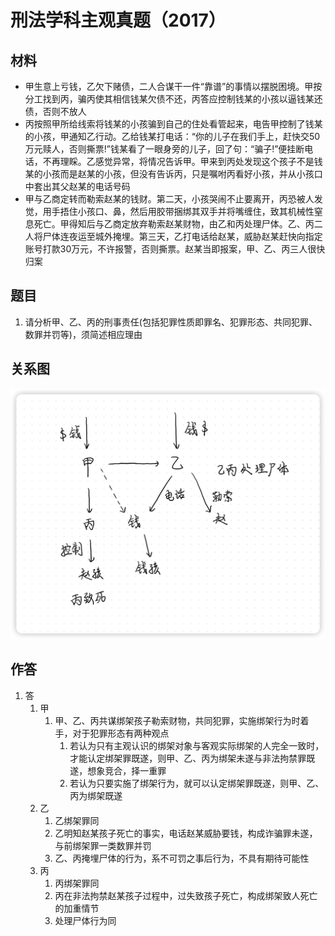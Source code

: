 # 刑法学科主观真题（2017）

## 材料
- 甲生意上亏钱，乙欠下赌债，二人合谋干一件“靠谱”的事情以摆脱困境。甲按分工找到丙，骗丙使其相信钱某欠债不还，丙答应控制钱某的小孩以逼钱某还债，否则不放人
- 丙按照甲所给线索将钱某的小孩骗到自己的住处看管起来，电告甲控制了钱某的小孩，甲通知乙行动。乙给钱某打电话：“你的儿子在我们手上，赶快交50万元赎人，否则撕票!”钱某看了一眼身旁的儿子，回了句：“骗子!”便挂断电话，不再理睬。乙感觉异常，将情况告诉甲。甲来到丙处发现这个孩子不是钱某的小孩而是赵某的小孩，但没有告诉丙，只是嘱咐丙看好小孩，并从小孩口中套出其父赵某的电话号码
- 甲与乙商定转而勒索赵某的钱财。第二天，小孩哭闹不止要离开，丙恐被人发觉，用手捂住小孩口、鼻，然后用胶带捆绑其双手并将嘴缠住，致其机械性窒息死亡。甲得知后与乙商定放弃勒索赵某财物，由乙和丙处理尸体。乙、丙二人将尸体连夜运至城外掩埋。第三天，乙打电话给赵某，威胁赵某赶快向指定账号打款30万元，不许报警，否则撕票。赵某当即报案，甲、乙、丙三人很快归案

## 题目
1. 请分析甲、乙、丙的刑事责任(包括犯罪性质即罪名、犯罪形态、共同犯罪、数罪并罚等)，须简述相应理由

## 关系图
![关系图](iShot_2024-09-20_18.34.43.png)

## 作答
1. 答
    1. 甲
       1. 甲、乙、丙共谋绑架孩子勒索财物，共同犯罪，实施绑架行为时着手，对于犯罪形态有两种观点
          1. 若认为只有主观认识的绑架对象与客观实际绑架的人完全一致时，才能认定绑架罪既遂，则甲、乙、丙为绑架未遂与非法拘禁罪既遂，想象竞合，择一重罪
          2. 若认为只要实施了绑架行为，就可以认定绑架罪既遂，则甲、乙、丙为绑架既遂
    2. 乙
       1. 乙绑架罪同
       2. 乙明知赵某孩子死亡的事实，电话赵某威胁要钱，构成诈骗罪未遂，与前绑架罪一类数罪并罚
       3. 乙、丙掩埋尸体的行为，系不可罚之事后行为，不具有期待可能性
    3. 丙
       1. 丙绑架罪同
       2. 丙在非法拘禁赵某孩子过程中，过失致孩子死亡，构成绑架致人死亡的加重情节
       3. 处理尸体行为同
